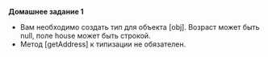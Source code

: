 **Домашнее задание 1**
* Вам необходимо создать тип для объекта [obj]. Возраст может быть null, поле house может быть строкой.
* Метод [getAddress] к типизации не обязателен.

